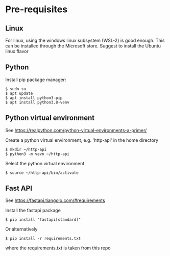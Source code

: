 # Pre-requisites

## Linux

For linux, using the windows linux subsystem (WSL-2) is good enough. This can be installed through the Microsoft store.
Suggest to install the Ubuntu linux flavor

## Python

Install pip package manager:

```
$ sudo su 
$ apt update 
$ apt install python3-pip
$ apt install python3.8-venv
```

## Python virtual environment
See https://realpython.com/python-virtual-environments-a-primer/

Create a python virtual environment, e.g. 'http-api' in the home directory

```
$ mkdir ~/http-api
$ python3 -m vevn ~/http-api
```
Select the python virtual environment
```
$ source ~/http-api/bin/activate
```
## Fast API
See https://fastapi.tiangolo.com/#requirements

Install the fastapi package
```
$ pip install "fastapi[standard]"
```
Or alternatively
```
$ pip install -r requirements.txt
```
where the requirements.txt is taken from this repo
